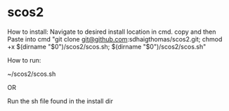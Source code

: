 # scos2

How to install:
Navigate to desired install location in cmd.
copy and then Paste into cmd 
    "git clone git@github.com:sdhaigthomas/scos2.git; chmod +x $(dirname "$0")/scos2/scos.sh; $(dirname "$0")/scos2/scos.sh"

How to run:

~/scos2/scos.sh

OR

Run the sh file found in the install dir

